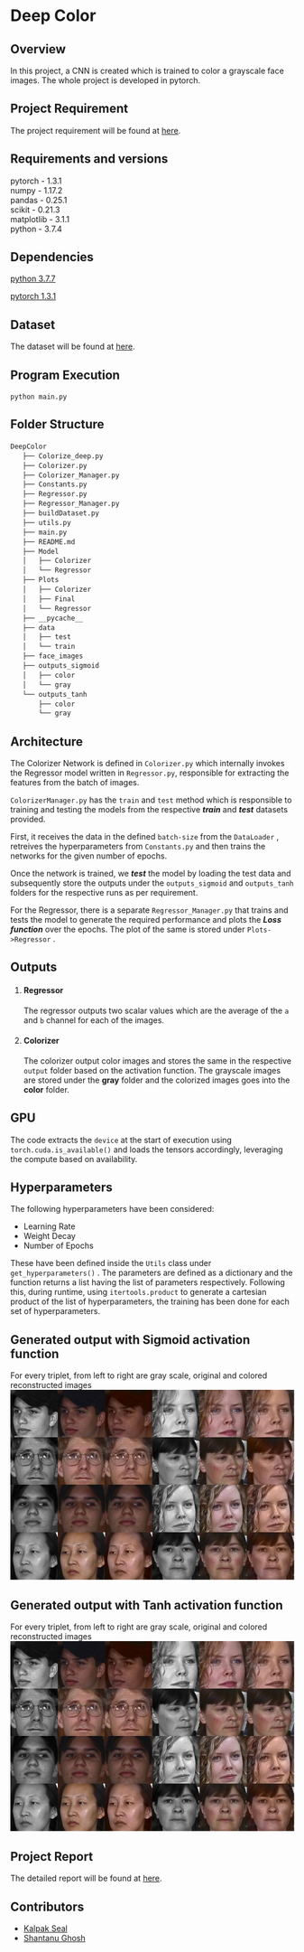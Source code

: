 # Deep Color

## Overview
In this project, a CNN is created which is trained to color a grayscale face images. The whole project is developed in pytorch. 

## Project Requirement
The project requirement will be found at [here](https://github.com/Shantanu48114860/Deep_Colorization/blob/master/PartII_DeepColorization.pdf).

## Requirements and versions
pytorch - 1.3.1 <br/>
numpy - 1.17.2 <br/>
pandas - 0.25.1 <br/>
scikit - 0.21.3 <br/>
matplotlib - 3.1.1 <br/>
python -  3.7.4 <br/>


## Dependencies
[python 3.7.7](https://www.python.org/downloads/release/python-374/)

[pytorch 1.3.1](https://pytorch.org/get-started/previous-versions/)

## Dataset
The dataset will be found at [here](https://github.com/Shantanu48114860/Deep_Colorization/tree/master/DeepColor/face_images).

## Program Execution

```shell
python main.py
```



## Folder Structure

```tex
DeepColor
   ├── Colorize_deep.py
   ├── Colorizer.py
   ├── Colorizer_Manager.py
   ├── Constants.py
   ├── Regressor.py
   ├── Regressor_Manager.py
   ├── buildDataset.py
   ├── utils.py
   ├── main.py
   ├── README.md
   ├── Model
   │   ├── Colorizer
   │   └── Regressor
   ├── Plots
   │   ├── Colorizer
   │   ├── Final
   │   └── Regressor
   ├── __pycache__
   ├── data
   │   ├── test
   │   └── train
   ├── face_images
   ├── outputs_sigmoid
   │   ├── color
   │   └── gray
   └── outputs_tanh
       ├── color
       └── gray
```



## Architecture

The Colorizer Network is defined in `Colorizer.py` which internally invokes the Regressor model written in `Regressor.py`, responsible for extracting the features from the batch of images.

`ColorizerManager.py` has the `train` and `test` method which is responsible to training and testing the models from the respective ***train*** and ***test*** datasets provided. 

First, it receives the data in the defined `batch-size` from the `DataLoader` , retreives the hyperparameters from `Constants.py` and then trains the networks for the given number of epochs.

Once the network is trained, we ***test*** the model by loading the test data and subsequently store the outputs under the `outputs_sigmoid` and `outputs_tanh` folders for the respective runs as per requirement.



For the Regressor, there is a separate `Regressor_Manager.py` that trains and tests the model to generate the required performance and plots the ***Loss function*** over the epochs. The plot of the same is stored under `Plots->Regressor` .



## Outputs

1. #### Regressor

   The regressor outputs two scalar values which are the average of the `a` and `b` channel for each of the images.

2. #### Colorizer

   The colorizer output color images and stores the same in the respective `output` folder based on the activation function. The grayscale images are stored under the **gray** folder and the colorized images goes into the **color** folder.

   

## GPU

The code extracts the `device` at the start of execution using ` torch.cuda.is_available()` and loads the tensors accordingly, leveraging the compute based on availability.



## Hyperparameters

The following hyperparameters have been considered:

- Learning Rate
- Weight Decay
- Number of Epochs

These have been defined inside the `Utils` class under `get_hyperparameters()` .  The parameters are defined as a dictionary and the function returns a list having the list of parameters respectively. Following this, during runtime, using `itertools.product` to generate a cartesian product of the list of hyperparameters, the training has been done for each set of hyperparameters. 

## Generated output with Sigmoid activation function
For every triplet, from left to right are gray scale, original and colored reconstructed images <br/>
<img src="https://github.com/Shantanu48114860/Deep_Colorization/blob/master/Report_Supplementary/Sigmoid.jpg">

## Generated output with Tanh activation function
For every triplet, from left to right are gray scale, original and colored reconstructed images <br/>
<img src="https://github.com/Shantanu48114860/Deep_Colorization/blob/master/Report_Supplementary/tanh.jpg">

## Project Report
The detailed report will be found at [here](https://github.com/Shantanu48114860/Deep_Colorization/blob/master/Report.pdf).


## Contributors

- [Kalpak Seal](https://github.com/kalpak92)
- [Shantanu Ghosh](https://github.com/Shantanu48114860)

